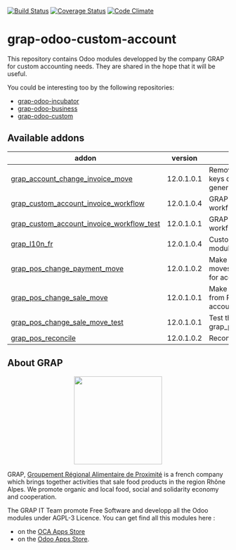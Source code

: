 [![Build Status](https://travis-ci.org/grap/grap-odoo-custom-account.svg?branch=12.0)](https://travis-ci.org/grap/grap-odoo-custom-account?branch=12.0)
[![Coverage Status](https://coveralls.io/repos/github/grap/grap-odoo-custom-account/badge.svg?branch=12.0)](https://coveralls.io/github/grap/grap-odoo-custom-account?branch=12.0)
[![Code Climate](https://codeclimate.com/github/grap/grap-odoo-custom-account/badges/gpa.svg)](https://codeclimate.com/github/grap/grap-odoo-custom-account)


# grap-odoo-custom-account

This repository contains Odoo modules developped by the company GRAP for
custom accounting needs. They are shared in the hope that it will be useful.

You could be interesting too by the following repositories:

* [grap-odoo-incubator](https://github.com/grap/grap-odoo-incubator)
* [grap-odoo-business](https://github.com/grap/grap-odoo-business)
* [grap-odoo-custom](https://github.com/grap/grap-odoo-custom)

[//]: # (addons)

Available addons
----------------
addon | version | summary
--- | --- | ---
[grap_account_change_invoice_move](grap_account_change_invoice_move/) | 12.0.1.0.1 | Remove product from the keys during account moves generation from invoices
[grap_custom_account_invoice_workflow](grap_custom_account_invoice_workflow/) | 12.0.1.0.4 | GRAP - Custom Invoice workflow
[grap_custom_account_invoice_workflow_test](grap_custom_account_invoice_workflow_test/) | 12.0.1.0.1 | GRAP - Custom Invoice workflow
[grap_l10n_fr](grap_l10n_fr/) | 12.0.1.0.4 | Custom changes of l10n_fr module for GRAP
[grap_pos_change_payment_move](grap_pos_change_payment_move/) | 12.0.1.0.2 | Make Bank accounting moves from PoS acceptable for accoutants
[grap_pos_change_sale_move](grap_pos_change_sale_move/) | 12.0.1.0.1 | Make Sale accounting moves from PoS acceptable for accoutants
[grap_pos_change_sale_move_test](grap_pos_change_sale_move_test/) | 12.0.1.0.1 | Test the module grap_pos_change_sale_move
[grap_pos_reconcile](grap_pos_reconcile/) | 12.0.1.0.2 | Reconcile PoS entries

[//]: # (end addons)

## About GRAP

<p align="center">
   <img src="http://www.grap.coop/wp-content/uploads/2016/11/GRAP.png" width="200"/>
</p>

GRAP, [Groupement Régional Alimentaire de Proximité](http://www.grap.coop) is a
french company which brings together activities that sale food products in the
region Rhône Alpes. We promote organic and local food, social and solidarity
economy and cooperation.

The GRAP IT Team promote Free Software and developp all the Odoo modules under
AGPL-3 Licence. You can get find all this modules here :
* on the [OCA Apps Store](https://odoo-community.org/shop?&search=GRAP)
* on the [Odoo Apps Store](https://www.odoo.com/apps/modules/browse?author=GRAP).
